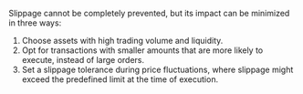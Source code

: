 Slippage cannot be completely prevented, but its impact can be minimized in three ways:
1. Choose assets with high trading volume and liquidity.
2. Opt for transactions with smaller amounts that are more likely to execute, instead of large orders.
3. Set a slippage tolerance during price fluctuations, where slippage might exceed the predefined limit at the time of execution.
